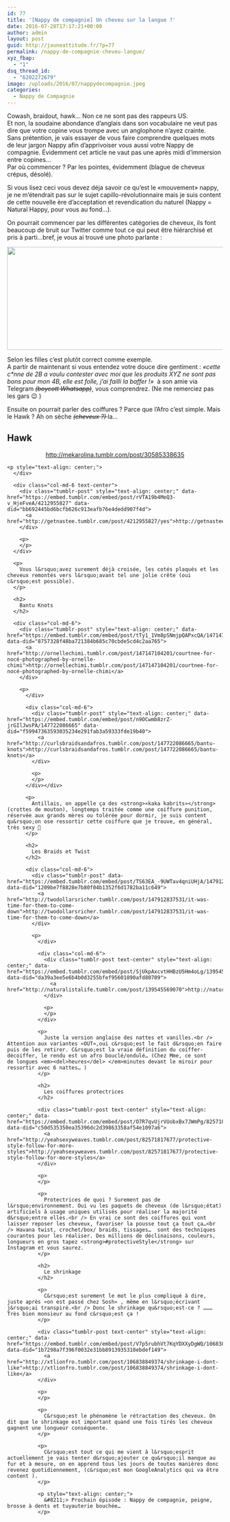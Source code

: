 ```yaml
---
id: 77
title: '[Nappy de compagnie] Un cheveu sur la langue ?'
date: 2016-07-28T17:17:21+00:00
author: admin
layout: post
guid: http://jauneattitude.fr/?p=77
permalink: /nappy-de-compagnie-cheveu-langue/
xyz_fbap:
  - "1"
dsq_thread_id:
  - "6202272679"
image: /uploads/2016/07/nappydecompagnie.jpeg
categories:
  - Nappy de Compagnie
---
```

<div class="row">
  <p>
    Cowash, braidout, hawk&#8230; Non ce ne sont pas des rappeurs US.<br /> Et non, la soudaine abondance d&rsquo;anglais dans son vocabulaire ne veut pas dire que votre copine vous trompe avec un anglophone n&rsquo;ayez crainte.<br /> Sans prétention, je vais essayer de vous faire comprendre quelques mots de leur jargon Nappy afin d&rsquo;apprivoiser vous aussi votre Nappy de compagnie. Évidemment cet article ne vaut pas une après midi d&rsquo;immersion entre copines&#8230;<br /> Par où commencer ? Par les pointes, évidemment (blague de cheveux crépus, désolé).
  </p>
  
  <p>
    Si vous lisez ceci vous devez déja savoir ce qu&rsquo;est le «mouvement» nappy, je ne m&rsquo;étendrait pas sur le sujet capillo-révolutionnaire mais je suis content de cette nouvelle ère d&rsquo;acceptation et revendication du naturel (Nappy = Natural Happy, pour vous au fond…).
  </p>
  
  <p>
    On pourrait commencer par les différentes catégories de cheveux, ils font beaucoup de bruit sur Twitter comme tout ce qui peut être hiérarchisé et pris à parti…bref, je vous ai trouvé une photo parlante :
  </p>
  
  <p>
    <img class="aligncenter" src="http://zenzele.us/uploads/2014/07/curl_pattern.jpg" width="980" height="240" />
  </p>
  
  <p>
    Selon les filles c&rsquo;est plutôt correct comme exemple.<br /> A partir de maintenant si vous entendez votre douce dire gentiment : <em>«cette c*nne de 2B a voulu contester avec moi que les produits XYZ ne sont pas bons pour mon 4B, elle est folle, j&rsquo;ai failli la baffer !»</em>  à son amie via Telegram <del><em>(boycott Whatsapp)</em></del>, vous comprendrez. (Ne me remerciez pas les gars 😉 )
  </p>
  
  <p>
    Ensuite on pourrait parler des coiffures ? Parce que l&rsquo;Afro c&rsquo;est simple. Mais le Hawk ? Ah on sèche <del><em>(cheveux ?) </em></del>la…
  </p>
  
  <h2>
    Hawk
  </h2>
  
  <div class="col-md-6">
    <div class="tumblr-post" style="text-align: center;" data-href="https://embed.tumblr.com/embed/post/zPIu6vNggvoPkermb5_mMQ/30585338635" data-did="da39a3ee5e6b4b0d3255bfef95601890afd80709">
      <a href="http://mekarolina.tumblr.com/post/30585338635">http://mekarolina.tumblr.com/post/30585338635</a>
    </div>
    
    <p style="text-align: center;">
      </div> 
      
      <div class="col-md-6 text-center">
        <div class="tumblr-post" style="text-align: center;" data-href="https://embed.tumblr.com/embed/post/rVTA19b4MeQ3-v_HjeFveA/4212955827" data-did="bb692445bd6bcfb626c913eafb76e4dedd907f4d">
          <a href="http://getnastee.tumblr.com/post/4212955827/yes">http://getnastee.tumblr.com/post/4212955827/yes</a>
        </div>
        
        <p>
        </p>
      </div>
      
      <p>
        Vous l&rsquo;avez surement déjà croisée, les cotés plaqués et les cheveux remontés vers l&rsquo;avant tel une jolie crête (oui c&rsquo;est possible).
      </p>
      
      <h2>
        Bantu Knots
      </h2>
      
      <div class="col-md-6">
        <div class="tumblr-post" style="text-align: center;" data-href="https://embed.tumblr.com/embed/post/tTy1_1Vm8pSNmjpQAPxcQA/147147104201" data-did="8757328f48ba721384b685c70cbde5cd4c2aa765">
          <a href="http://ornellechimi.tumblr.com/post/147147104201/courtnee-for-nocé-photographed-by-ornelle-chimi">http://ornellechimi.tumblr.com/post/147147104201/courtnee-for-nocé-photographed-by-ornelle-chimi</a>
        </div>
        
        <p>
          </div> 
          
          <div class="col-md-6">
            <div class="tumblr-post" style="text-align: center;" data-href="https://embed.tumblr.com/embed/post/n9OCwmb8zrZ-jrGIlJwsPA/147722086665" data-did="f59947363593035234e291fab3a59333fde19b40">
              <a href="http://curlsbraidsandafros.tumblr.com/post/147722086665/bantu-knots">http://curlsbraidsandafros.tumblr.com/post/147722086665/bantu-knots</a>
            </div>
            
            <p>
            </p>
          </div></div> 
          
          <p>
            Antillais, on appelle ça des <strong>«kaka kabrits»</strong> (crottes de mouton), longtemps traitée comme une coiffure punition, réservée aux grands mères ou tolérée pour dormir, je suis content qu&rsquo;on ose ressortir cette coiffure que je trouve, en général, très sexy 🙂
          </p>
          
          <h2>
            Les Braids et Twist
          </h2>
          
          <div class="col-md-6">
            <div class="tumblr-post" data-href="https://embed.tumblr.com/embed/post/TS63EA_-9UWTav4qniUHjA/147912837531" data-did="1209be7f8828e7b80f04b1352f6d1782ba11c649">
              <a href="http://twodollarsricher.tumblr.com/post/147912837531/it-was-time-for-them-to-come-down">http://twodollarsricher.tumblr.com/post/147912837531/it-was-time-for-them-to-come-down</a>
            </div>
            
            <p>
              </div> 
              
              <div class="col-md-6">
                <div class="tumblr-post text-center" style="text-align: center;" data-href="https://embed.tumblr.com/embed/post/SjUkpAxcvtHHBzU5Hm4oLg/139545569070" data-did="da39a3ee5e6b4b0d3255bfef95601890afd80709">
                  <a href="http://naturalistalife.tumblr.com/post/139545569070">http://naturalistalife.tumblr.com/post/139545569070</a>
                </div>
                
                <p>
                </p>
              </div>
              
              <p>
                Juste la version anglaise des nattes et vanilles.<br /> Attention aux variantes «OUT»,oui c&rsquo;est le fait d&rsquo;en faire puis de les retirer. C&rsquo;est la vraie définition du coiffer-décoiffer, le rendu est un afro bouclé/ondulé… (Chez Mme, ce sont de longues <em><del>heures</del> </em>minutes devant le miroir pour ressortir avec 6 nattes… )
              </p>
              
              <h2>
                Les coiffures protectrices
              </h2>
              
              <div class="tumblr-post text-center" style="text-align: center;" data-href="https://embed.tumblr.com/embed/post/O7R7qvUjrVUobxBx7JWmPg/82571817677" data-did="c50d535350ea35396dc2d39863358af54e1097a6">
                <a href="http://yeahsexyweaves.tumblr.com/post/82571817677/protective-style-follow-for-more-styles">http://yeahsexyweaves.tumblr.com/post/82571817677/protective-style-follow-for-more-styles</a>
              </div>
              
              <p>
              </p>
              
              <p>
                Protectrices de quoi ? Surement pas de l&rsquo;environnement. Oui vu les paquets de cheveux (de l&rsquo;état) artificiels à usage uniques utilisés pour réaliser la majorité d&rsquo;entre elles.<br /> En vrai ce sont des coiffures qui vont laisser reposer les cheveux, favoriser la pousse tout ça tout ça…<br /> Havana twist, crochet/box/ braids, tissages…  sont des techniques courantes pour les réaliser. Des millions de déclinaisons, couleurs, longueurs en gros tapez <strong>#protectiveStyle</strong> sur Instagram et vous saurez.
              </p>
              
              <h2>
                Le shrinkage
              </h2>
              
              <p>
                C&rsquo;est surement le mot le plus compliqué à dire, juste après «on est passé chez Sosh» , même en l&rsquo;écrivant j&rsquo;ai transpiré.<br /> Donc le shrinkage qu&rsquo;est-ce ? ……… Très bien monsieur au fond c&rsquo;est ça !
              </p>
              
              <div class="tumblr-post text-center" style="text-align: center;" data-href="https://embed.tumblr.com/embed/post/V7p5rubhVt7KqYDXXyDgWQ/106838849374" data-did="1b7298a7f396f0032e31bb8913935310ebdef149">
                <a href="http://xtlionfro.tumblr.com/post/106838849374/shrinkage-i-dont-like">http://xtlionfro.tumblr.com/post/106838849374/shrinkage-i-dont-like</a>
              </div>
              
              <p>
              </p>
              
              <p>
                C&rsquo;est le phénomène le rétractation des cheveux. On dit que le shrinkage est important quand une fois tirés les cheveux gagnent une longueur conséquente.
              </p>
              
              <p>
                C&rsquo;est tout ce qui me vient à l&rsquo;esprit actuellement je vais tenter d&rsquo;ajouter ce qu&rsquo;il manque au fur et à mesure, on en apprend tous les jours de toutes manières donc revenez quotidiennement, (c&rsquo;est mon GoogleAnalytics qui va être content ).
              </p>
              
              <p style="text-align: center;">
                &#8211;> Prochain épisode : Nappy de compagnie, peigne, brosse à dents et tuyauterie bouchée…
              </p>